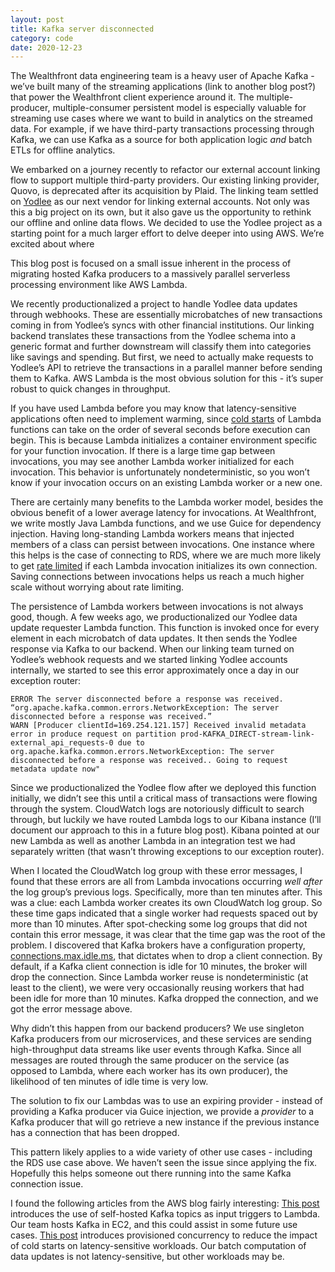 ```yaml
---
layout: post
title: Kafka server disconnected
category: code
date: 2020-12-23
---
```


The Wealthfront data engineering team is a heavy user of Apache Kafka - we’ve built many of the streaming applications (link to another blog post?) that power the Wealthfront client experience around it. The multiple-producer, multiple-consumer persistent model is especially valuable for streaming use cases where we want to build in analytics on the streamed data. For example, if we have third-party transactions processing through Kafka, we can use Kafka as a source for both application logic *and* batch ETLs for offline analytics.

We embarked on a journey recently to refactor our external account linking flow to support multiple third-party providers. Our existing linking provider, Quovo, is deprecated after its acquisition by Plaid. The linking team settled on [Yodlee](https://www.yodlee.com/) as our next vendor for linking external accounts. Not only was this a big project on its own, but it also gave us the opportunity to rethink our offline and online data flows. We decided to use the Yodlee project as a starting point for a much larger effort to delve deeper into using AWS. We’re excited about where 

This blog post is focused on a small issue inherent in the process of migrating hosted Kafka producers to a massively parallel serverless processing environment like AWS Lambda.

We recently productionalized a project to handle Yodlee data updates through webhooks. These are essentially microbatches of new transactions coming in from Yodlee’s syncs with other financial institutions. Our linking backend translates these transactions from the Yodlee schema into a generic format and further downstream will classify them into categories like savings and spending. But first, we need to actually make requests to Yodlee’s API to retrieve the transactions in a parallel manner before sending them to Kafka. AWS Lambda is the most obvious solution for this - it’s super robust to quick changes in throughput. 

If you have used Lambda before you may know that latency-sensitive applications often need  to implement warming, since [cold starts](https://lumigo.io/blog/this-is-all-you-need-to-know-about-lambda-cold-starts/) of Lambda functions can take on the order of several seconds before execution can begin. This is because Lambda initializes a container environment specific for your function invocation. If there is a large time gap between invocations, you may see another Lambda worker initialized for each invocation. This behavior is unfortunately nondeterministic, so you won’t know if your invocation occurs on an existing Lambda worker or a new one.

There are certainly many benefits to the Lambda worker model, besides the obvious benefit of a lower average latency for invocations. At Wealthfront, we write mostly Java Lambda functions, and we use Guice for dependency injection. Having long-standing Lambda workers means that injected members of a class can persist between invocations. One instance where this helps is the case of connecting to RDS, where we are much more likely to get [rate limited](https://docs.amazonaws.cn/en_us/AmazonRDS/latest/UserGuide/UsingWithRDS.IAMDBAuth.html) if each Lambda invocation initializes its own connection. Saving connections between invocations helps us reach a much higher scale without worrying about rate limiting.

The persistence of Lambda workers between invocations is not always good, though. A few weeks ago, we productionalized our Yodlee data update requester Lambda function. This function is invoked once for every element in each microbatch of data updates. It then sends the Yodlee response via Kafka to our backend. When our linking team turned on Yodlee’s webhook requests and we started linking Yodlee accounts internally, we started to see this error approximately once a day in our exception router:

```
ERROR The server disconnected before a response was received. “org.apache.kafka.common.errors.NetworkException: The server disconnected before a response was received.”
WARN [Producer clientId=169.254.121.157] Received invalid metadata error in produce request on partition prod-KAFKA_DIRECT-stream-link-external_api_requests-0 due to org.apache.kafka.common.errors.NetworkException: The server disconnected before a response was received.. Going to request metadata update now"
```

Since we productionalized the Yodlee flow after we deployed this function initially, we didn’t see this until a critical mass of transactions were flowing through the system. CloudWatch logs are notoriously difficult to search through, but luckily we have routed Lambda logs to our Kibana instance (I’ll document our approach to this in a future blog post). Kibana pointed at our new Lambda as well as another Lambda in an integration test we had separately written (that wasn’t throwing exceptions to our exception router).

When I located the CloudWatch log group with these error messages, I found that these errors are all from Lambda invocations occurring *well after* the log group’s previous logs. Specifically, more than ten minutes after. This was a clue: each Lambda worker creates its own CloudWatch log group. So these time gaps indicated that a single worker had requests spaced out by more than 10 minutes. After spot-checking some log groups that did not contain this error message, it was clear that the time gap was the root of the problem. I discovered that Kafka brokers have a configuration property, [connections.max.idle.ms](https://docs.confluent.io/platform/current/installation/configuration/broker-configs.html#connections.max.idle.ms), that dictates when to drop a client connection. By default, if a Kafka client connection is idle for 10 minutes, the broker will drop the connection. Since Lambda worker reuse is nondeterministic (at least to the client), we were very occasionally reusing workers that had been idle for more than 10 minutes. Kafka dropped the connection, and we got the error message above.

Why didn’t this happen from our backend producers? We use singleton Kafka producers from our microservices, and these services are sending high-throughput data streams like user events through Kafka. Since all messages are routed through the same producer on the service (as opposed to Lambda, where each worker has its own producer), the likelihood of ten minutes of idle time is very low.

The solution to fix our Lambdas was to use an expiring provider - instead of providing a Kafka producer via Guice injection, we provide a *provider* to a Kafka producer that will go retrieve a new instance if the previous instance has a connection that has been dropped.

This pattern likely applies to a wide variety of other use cases - including the RDS use case above. We haven’t seen the issue since applying the fix. Hopefully this helps someone out there running into the same Kafka connection issue.

I found the following articles from the AWS blog fairly interesting:
[This post](https://aws.amazon.com/blogs/compute/using-self-hosted-apache-kafka-as-an-event-source-for-aws-lambda/) introduces the use of self-hosted Kafka topics as input triggers to Lambda. Our team hosts Kafka in EC2, and this could assist in some future use cases.
[This post](https://aws.amazon.com/blogs/compute/using-self-hosted-apache-kafka-as-an-event-source-for-aws-lambda/) introduces provisioned concurrency to reduce the impact of cold starts on latency-sensitive workloads. Our batch computation of data updates is not latency-sensitive, but other workloads may be.


